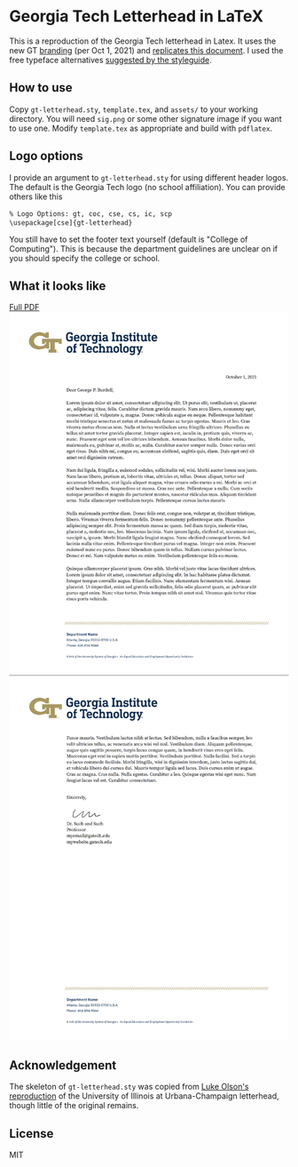 # Georgia Tech Letterhead in LaTeX

This is a reproduction of the Georgia Tech letterhead in Latex.
It uses the new GT [branding](https://brand.gatech.edu/) (per Oct 1, 2021) and [replicates this document](https://brand.gatech.edu/brand-assets/letterhead).
I used the free typeface alternatives [suggested by the styleguide](https://brand.gatech.edu/our-look/typography).

## How to use

Copy `gt-letterhead.sty`, `template.tex`, and `assets/` to your working directory.
You will need `sig.png` or some other signature image if you want to use one.
Modify `template.tex` as appropriate and build with `pdflatex`.

## Logo options

I provide an argument to `gt-letterhead.sty` for using different header logos.
The default is the Georgia Tech logo (no school affiliation). 
You can provide others like this
```
% Logo Options: gt, coc, cse, cs, ic, scp
\usepackage[cse]{gt-letterhead}
```

You still have to set the footer text yourself (default is "College of Computing").
This is because the department guidelines are unclear on if you should specify the college or school.

## What it looks like

[Full PDF](template.pdf)
![example1](example-img/ex-pg1.png "example1")
![example2](example-img/ex-pg2.png "example2")

## Acknowledgement

The skeleton of `gt-letterhead.sty` was copied from [Luke Olson's reproduction](https://github.com/lukeolson/illinois-letterhead) of the University of Illinois at Urbana-Champaign letterhead, though little of the original remains.

## License

MIT
